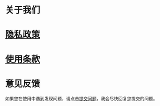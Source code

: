 
# 关于我们



# [隐私政策](./policy.html)

# [使用条款](./agreement.html)


# 意见反馈

如果您在使用中遇到发现问题，请点击[提交问题](https://github.com/ishemant/ishemant.github.io/issues)，我会尽快回复您提交的问题。
